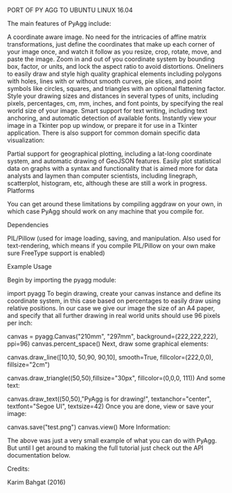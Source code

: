 PORT OF PY AGG TO UBUNTU LINUX 16.04

The main features of PyAgg include:

A coordinate aware image. No need for the intricacies of affine matrix transformations, just define the coordinates that make up each corner of your image once, and watch it follow as you resize, crop, rotate, move, and paste the image. Zoom in and out of you coordinate system by bounding box, factor, or units, and lock the aspect ratio to avoid distortions.
Oneliners to easily draw and style high quality graphical elements including polygons with holes, lines with or without smooth curves, pie slices, and point symbols like circles, squares, and triangles with an optional flattening factor.
Style your drawing sizes and distances in several types of units, including pixels, percentages, cm, mm, inches, and font points, by specifying the real world size of your image.
Smart support for text writing, including text anchoring, and automatic detection of available fonts.
Instantly view your image in a Tkinter pop up window, or prepare it for use in a Tkinter application.
There is also support for common domain specific data visualization:

Partial support for geographical plotting, including a lat-long coordinate system, and automatic drawing of GeoJSON features.
Easily plot statistical data on graphs with a syntax and functionality that is aimed more for data analysts and laymen than computer scientists, including linegraph, scatterplot, histogram, etc, although these are still a work in progress.
Platforms



You can get around these limitations by compiling aggdraw on your own, in which case PyAgg should work on any machine that you compile for.

Dependencies

PIL/Pillow (used for image loading, saving, and manipulation. Also used for text-rendering, which means if you compile PIL/Pillow on your own make sure FreeType support is enabled)

Example Usage

Begin by importing the pyagg module:

import pyagg
To begin drawing, create your canvas instance and define its coordinate system, in this case based on percentages to easily draw using relative positions. In our case we give our image the size of an A4 paper, and specify that all further drawing in real world units should use 96 pixels per inch:

canvas = pyagg.Canvas("210mm", "297mm", background=(222,222,222), ppi=96)
canvas.percent_space()
Next, draw some graphical elements:

canvas.draw_line([10,10, 50,90, 90,10],
                 smooth=True,
                 fillcolor=(222,0,0),
                 fillsize="2cm")

canvas.draw_triangle((50,50),fillsize="30px", fillcolor=(0,0,0, 111))
And some text:

canvas.draw_text((50,50),"PyAgg is for drawing!",
                textanchor="center",
                textfont="Segoe UI",
                textsize=42)
Once you are done, view or save your image:

canvas.save("test.png")
canvas.view()
More Information:

The above was just a very small example of what you can do with PyAgg. But until I get around to making the full tutorial just check out the API documentation below.

Credits:

Karim Bahgat (2016)

